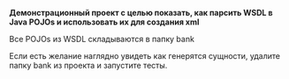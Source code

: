 **Демонстрационный проект с целью показать, как парсить WSDL в Java POJOs и использовать их для создания xml**

Все POJOs из WSDL складываются в папку bank

Если есть желание наглядно увидеть как генерятся сущности, удалите папку bank из проекта и запустите тесты.
